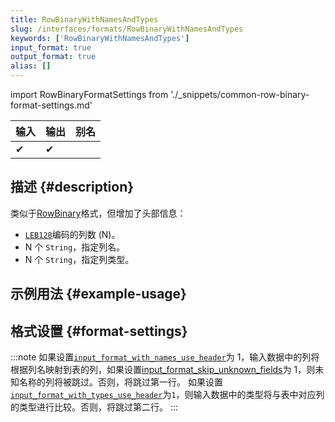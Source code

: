 ```yaml
---
title: RowBinaryWithNamesAndTypes
slug: /interfaces/formats/RowBinaryWithNamesAndTypes
keywords: ['RowBinaryWithNamesAndTypes']
input_format: true
output_format: true
alias: []
---
```


import RowBinaryFormatSettings from './_snippets/common-row-binary-format-settings.md'

| 输入    | 输出   | 别名  |
|-------|--------|-------|
| ✔     | ✔      |       |

## 描述 {#description}

类似于[RowBinary](./RowBinary.md)格式，但增加了头部信息：

- [`LEB128`](https://en.wikipedia.org/wiki/LEB128)编码的列数 (N)。
- N 个 `String`，指定列名。
- N 个 `String`，指定列类型。

## 示例用法 {#example-usage}

## 格式设置 {#format-settings}

<RowBinaryFormatSettings/>

:::note
如果设置[`input_format_with_names_use_header`](/operations/settings/settings-formats.md/#input_format_with_names_use_header)为 1，输入数据中的列将根据列名映射到表的列，如果设置[input_format_skip_unknown_fields](/operations/settings/settings-formats.md/#input_format_skip_unknown_fields)为 1，则未知名称的列将被跳过。否则，将跳过第一行。
如果设置[`input_format_with_types_use_header`](/operations/settings/settings-formats.md/#input_format_with_types_use_header)为`1`，则输入数据中的类型将与表中对应列的类型进行比较。否则，将跳过第二行。
:::
